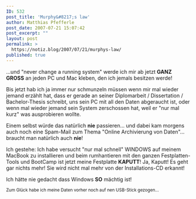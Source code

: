 ```yaml
---
ID: 532
post_title: 'Murphy&#8217;s law'
author: Matthias Pfefferle
post_date: 2007-07-21 15:07:42
post_excerpt: ""
layout: post
permalink: >
  https://notiz.blog/2007/07/21/murphys-law/
published: true
---
```

...und "never change a running system" werde ich mir ab jetzt <strong>GANZ GROSS</strong> an jeden PC und Mac kleben, den ich jemals besitzen werde!

Bis jetzt hab ich ja immer nur schmunzeln müssen wenn mir mal wieder jemand erzählt hat, dass er gerade an seiner Diplomarbeit / Dissertation / Bachelor-Thesis  schreibt, uns sein PC mit all den Daten abgeraucht ist, oder wenn mal wieder jemand sein System zerschossen hat, weil er "nur mal kurz" was ausprobieren wollte.

Einem selbst würde das natürlich <strong>nie</strong> passieren… und dabei kam morgens auch noch eine Spam-Mail zum Thema "Online Archivierung von Daten"… braucht man natürlich auch <strong>nie</strong>!

Ich gestehe: Ich habe versucht "nur mal schnell" WINDOWS auf meinem MacBook zu installieren und beim rumhantieren mit den ganzen Festplatten-Tools und BootCamp ist jetzt meine Festplatte <strong>KAPUTT</strong>! Ja, Kaputt! Es geht gar nichts mehr! Sie wird nicht mal mehr von der Installations-CD erkannt!

Ich hätte nie gedacht  dass Windows <strong>SO</strong> mächtig ist!

<small>Zum Glück habe ich meine Daten vorher noch auf nen USB-Stick gezogen...</small>